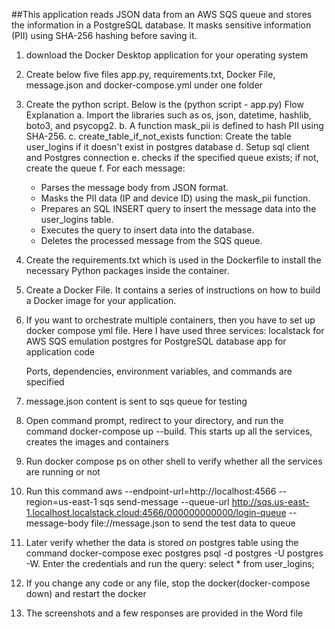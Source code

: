 ##This application reads JSON data from an AWS SQS queue and stores the information in a PostgreSQL database. It masks sensitive information (PII) using SHA-256 hashing before saving it.

1. download the Docker Desktop application for your operating system
2. Create below five files app.py, requirements.txt, Docker File, message.json and docker-compose.yml under one folder
3. Create the python script. Below is the (python script - app.py) Flow Explanation
   a. Import the libraries such as  os, json, datetime, hashlib, boto3, and psycopg2.
   b. A function mask_pii is defined to hash PII using SHA-256.
   c. create_table_if_not_exists function: Create the table user_logins if it doesn't exist in postgres database
   d. Setup sql client and Postgres connection
   e. checks if the specified queue exists; if not, create the queue
   f. For each message:
	- Parses the message body from JSON format.
	- Masks the PII data (IP and device ID) using the mask_pii function.
	- Prepares an SQL INSERT query to insert the message data into the user_logins table.
	- Executes the query to insert data into the database.
	- Deletes the processed message from the SQS queue.
4. Create the requirements.txt which is used in the Dockerfile to install the necessary Python packages inside the container.
5. Create a Docker File. It contains a series of instructions on how to build a Docker image for your application.
6. If you want to orchestrate multiple containers, then you have to set up docker compose yml file. Here I have used three services:
   localstack for AWS SQS emulation
   postgres for PostgreSQL database
   app for application code

   Ports, dependencies, environment variables, and commands are specified
7. message.json content is sent to sqs queue for testing
8. Open command prompt, redirect to your directory, and run the command docker-compose up --build. This starts up all the services, creates the images and        containers
9. Run docker compose ps on other shell to verify whether all the services are running or not
10. Run this command aws --endpoint-url=http://localhost:4566 --region=us-east-1 sqs send-message --queue-url http://sqs.us-east-1.localhost.localstack.cloud:4566/000000000000/login-queue --message-body file://message.json to send the test data to queue
11. Later verify whether the data is stored on postgres table using the command docker-compose exec postgres psql -d postgres -U postgres -W. 
    Enter the credentials and run the query: select * from user_logins;
12. If you change any code or any file, stop the docker(docker-compose down) and restart the docker
13. The screenshots and a few responses are provided in the Word file
